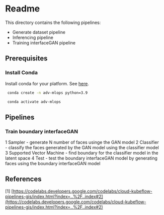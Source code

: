 # Readme

This directory contains the following pipelines:

* Generate dataset pipeline
* Inferencing pipeline
* Training interfaceGAN pipeline

## Prerequisites

### Install Conda

Install conda for your platform. See [here](https://docs.conda.io/projects/conda/en/latest/user-guide/install/index.html).

```bash
 conda create -n adv-mlops python=3.9
```

```bash
 conda activate adv-mlops
```

## Pipelines

### Train boundary interfaceGAN

1 Sampler - generate N number of faces usinge the GAN model
2 Classifier - classify the faces generated by the GAN model using the classifier model
3 Supported Vector Machine - find boundary for the classifier model in the latent space
4 Test - test the boundary interfaceGAN model by generating faces using the boundary interfaceGAN model

## References

[1] [https://codelabs.developers.google.com/codelabs/cloud-kubeflow-pipelines-gis/index.html?index=..%2F..index#2](https://codelabs.developers.google.com/codelabs/cloud-kubeflow-pipelines-gis/index.html?index=..%2F..index#2)

